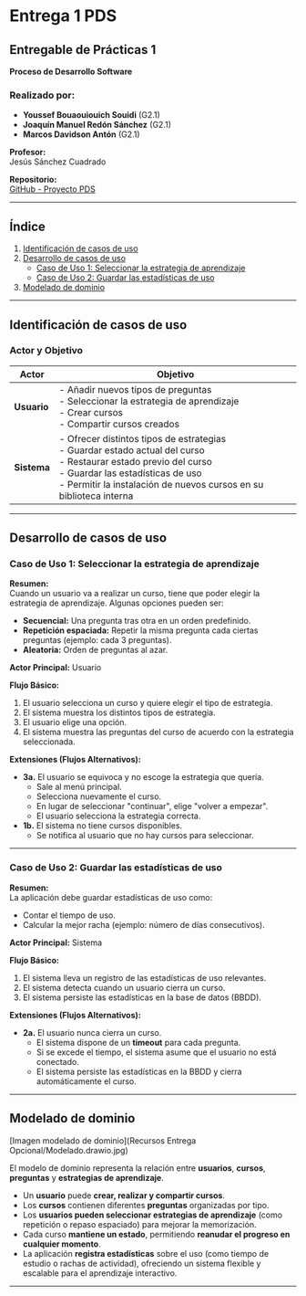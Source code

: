 # Entrega 1 PDS

## Entregable de Prácticas 1  
**Proceso de Desarrollo Software**

### Realizado por:  
- **Youssef Bouaouiouich Souidi** (G2.1)  
- **Joaquín Manuel Redón Sánchez** (G2.1)  
- **Marcos Davidson Antón** (G2.1)  

**Profesor:**  
Jesús Sánchez Cuadrado  

**Repositorio:**  
[GitHub - Proyecto PDS](https://github.com/YoussefUMU/proyecto-pds-24-25.git)

---

## Índice  
1. [Identificación de casos de uso](#identificación-de-casos-de-uso)  
2. [Desarrollo de casos de uso](#desarrollo-de-casos-de-uso)  
   - [Caso de Uso 1: Seleccionar la estrategia de aprendizaje](#caso-de-uso-1-seleccionar-la-estrategia-de-aprendizaje)  
   - [Caso de Uso 2: Guardar las estadísticas de uso](#caso-de-uso-2-guardar-las-estadísticas-de-uso)  
3. [Modelado de dominio](#modelado-de-dominio)  

---

## Identificación de casos de uso  

### Actor y Objetivo  

| Actor   | Objetivo |
|---------|---------|
| **Usuario** | - Añadir nuevos tipos de preguntas  <br>- Seleccionar la estrategia de aprendizaje  <br>- Crear cursos  <br>- Compartir cursos creados |
| **Sistema** | - Ofrecer distintos tipos de estrategias  <br>- Guardar estado actual del curso  <br>- Restaurar estado previo del curso  <br>- Guardar las estadísticas de uso  <br>- Permitir la instalación de nuevos cursos en su biblioteca interna |

---

## Desarrollo de casos de uso  

### Caso de Uso 1: Seleccionar la estrategia de aprendizaje  

**Resumen:**  
Cuando un usuario va a realizar un curso, tiene que poder elegir la estrategia de aprendizaje. Algunas opciones pueden ser:  
- **Secuencial:** Una pregunta tras otra en un orden predefinido.  
- **Repetición espaciada:** Repetir la misma pregunta cada ciertas preguntas (ejemplo: cada 3 preguntas).  
- **Aleatoria:** Orden de preguntas al azar.  

**Actor Principal:** Usuario  

**Flujo Básico:**  
1. El usuario selecciona un curso y quiere elegir el tipo de estrategia.  
2. El sistema muestra los distintos tipos de estrategia.  
3. El usuario elige una opción.  
4. El sistema muestra las preguntas del curso de acuerdo con la estrategia seleccionada.  

**Extensiones (Flujos Alternativos):**  
- **3a.** El usuario se equivoca y no escoge la estrategia que quería.  
  - Sale al menú principal.  
  - Selecciona nuevamente el curso.  
  - En lugar de seleccionar "continuar", elige "volver a empezar".  
  - El usuario selecciona la estrategia correcta.  
- **1b.** El sistema no tiene cursos disponibles.  
  - Se notifica al usuario que no hay cursos para seleccionar.  

---

### Caso de Uso 2: Guardar las estadísticas de uso  

**Resumen:**  
La aplicación debe guardar estadísticas de uso como:  
- Contar el tiempo de uso.  
- Calcular la mejor racha (ejemplo: número de días consecutivos).  

**Actor Principal:** Sistema  

**Flujo Básico:**  
1. El sistema lleva un registro de las estadísticas de uso relevantes.  
2. El sistema detecta cuando un usuario cierra un curso.  
3. El sistema persiste las estadísticas en la base de datos (BBDD).  

**Extensiones (Flujos Alternativos):**  
- **2a.** El usuario nunca cierra un curso.  
  - El sistema dispone de un **timeout** para cada pregunta.  
  - Si se excede el tiempo, el sistema asume que el usuario no está conectado.  
  - El sistema persiste las estadísticas en la BBDD y cierra automáticamente el curso.  

---

## Modelado de dominio  
[Imagen modelado de dominio](Recursos Entrega Opcional/Modelado.drawio.jpg)

El modelo de dominio representa la relación entre **usuarios**, **cursos**, **preguntas** y **estrategias de aprendizaje**.  

- Un **usuario** puede **crear, realizar y compartir cursos**.  
- Los **cursos** contienen diferentes **preguntas** organizadas por tipo.  
- Los **usuarios pueden seleccionar estrategias de aprendizaje** (como repetición o repaso espaciado) para mejorar la memorización.  
- Cada curso **mantiene un estado**, permitiendo **reanudar el progreso en cualquier momento**.  
- La aplicación **registra estadísticas** sobre el uso (como tiempo de estudio o rachas de actividad), ofreciendo un sistema flexible y escalable para el aprendizaje interactivo.  

---
